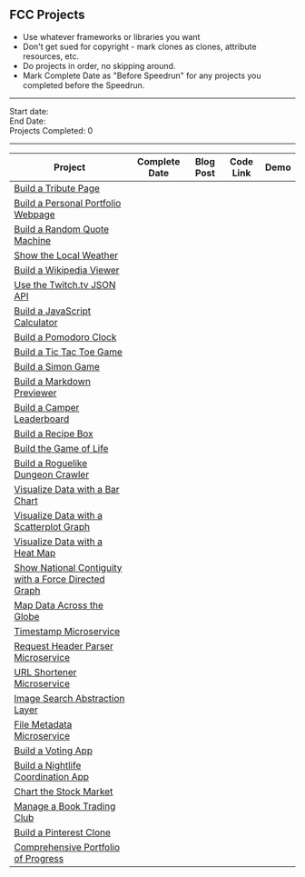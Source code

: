 ## FCC Projects

* Use whatever frameworks or libraries you want
* Don't get sued for copyright - mark clones as clones, attribute resources, etc.
* Do projects in order, no skipping around.
* Mark Complete Date as "Before Speedrun" for any projects you completed before the Speedrun.

---

Start date:  
End Date:  
Projects Completed: 0

---

| Project                                                                                     | Complete Date | Blog Post | Code Link | Demo |
| ------------------------------------------------------------------------------------------- | ------------- | --------- | --------- | ---- |
| [Build a Tribute Page](./fcc/frontend/tribute-page)                                         |               |           |           |      |
| [Build a Personal Portfolio Webpage](./fcc/frontend/portfolio)                              |               |           |           |      |
| [Build a Random Quote Machine](./fcc/frontend/random-quote-machine)                         |               |           |           |      |
| [Show the Local Weather](./fcc/frontend/local-weather)                                      |               |           |           |      |
| [Build a Wikipedia Viewer](./fcc/frontend/wikipedia-viewer)                                 |               |           |           |      |
| [Use the Twitch.tv JSON API](./fcc/frontend/twitch-client)                                  |               |           |           |      |
| [Build a JavaScript Calculator](./fcc/frontend/calculator)                                  |               |           |           |      |
| [Build a Pomodoro Clock](./fcc/frontend/pomodoro-clock)                                     |               |           |           |      |
| [Build a Tic Tac Toe Game](./fcc/frontend/tictactoe-game)                                   |               |           |           |      |
| [Build a Simon Game](./fcc/frontend/simon-game)                                             |               |           |           |      |
| [Build a Markdown Previewer](./fcc/data-vis/markdown-previewer)                             |               |           |           |      |
| [Build a Camper Leaderboard](./fcc/data-vis/camper-leaderboard)                             |               |           |           |      |
| [Build a Recipe Box](./fcc/data-vis/recipe-box)                                             |               |           |           |      |
| [Build the Game of Life](./fcc/data-vis/game-of-life)                                       |               |           |           |      |
| [Build a Roguelike Dungeon Crawler](./fcc/data-vis/dungeon-crawler)                         |               |           |           |      |
| [Visualize Data with a Bar Chart](./fcc/data-vis/bar-chart)                                 |               |           |           |      |
| [Visualize Data with a Scatterplot Graph](./fcc/data-vis/scatterplot-graph)                 |               |           |           |      |
| [Visualize Data with a Heat Map](./fcc/data-vis/heat-map)                                   |               |           |           |      |
| [Show National Contiguity with a Force Directed Graph](./fcc/data-vis/force-directed-graph) |               |           |           |      |
| [Map Data Across the Globe](./fcc/data-vis/data-across-globe)                               |               |           |           |      |
| [Timestamp Microservice](./fcc/backend/api-timestamp)                                       |               |           |           |      |
| [Request Header Parser Microservice](./fcc/backend/api-request-header)                      |               |           |           |      |
| [URL Shortener Microservice](./fcc/backend/api-url-shortener)                               |               |           |           |      |
| [Image Search Abstraction Layer](./fcc/backend/api-image-search)                            |               |           |           |      |
| [File Metadata Microservice](./fcc/backend/api-file-metadata)                               |               |           |           |      |
| [Build a Voting App](./fcc/backend/app-voting)                                              |               |           |           |      |
| [Build a Nightlife Coordination App](./fcc/backend/app-nightlife)                           |               |           |           |      |
| [Chart the Stock Market](./fcc/backend/app-stock-market)                                    |               |           |           |      |
| [Manage a Book Trading Club](./fcc/backend/app-book-trading)                                |               |           |           |      |
| [Build a Pinterest Clone](./fcc/backend/app-pinterest-clone)                                |               |           |           |      |
| [Comprehensive Portfolio of Progress](./fcc/portfolio)                                      |               |           |           |      |
